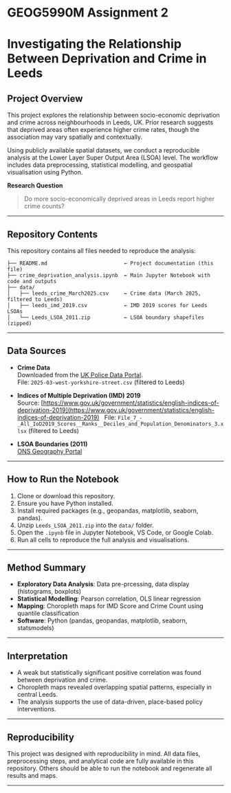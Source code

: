 # GEOG5990M Assignment 2

# Investigating the Relationship Between Deprivation and Crime in Leeds

## Project Overview

This project explores the relationship between socio-economic deprivation and crime across neighbourhoods in Leeds, UK. Prior research suggests that deprived areas often experience higher crime rates, though the association may vary spatially and contextually.

Using publicly available spatial datasets, we conduct a reproducible analysis at the Lower Layer Super Output Area (LSOA) level. The workflow includes data preprocessing, statistical modelling, and geospatial visualisation using Python.

**Research Question**  
> Do more socio-economically deprived areas in Leeds report higher crime counts?

---

## Repository Contents

This repository contains all files needed to reproduce the analysis:

```
├── README.md                         ← Project documentation (this file)
├── crime_deprivation_analysis.ipynb  ← Main Jupyter Notebook with code and outputs
├── data/
│   ├── leeds_crime_March2025.csv     ← Crime data (March 2025, filtered to Leeds)
│   ├── leeds_imd_2019.csv            ← IMD 2019 scores for Leeds LSOAs
│   └── Leeds_LSOA_2011.zip           ← LSOA boundary shapefiles (zipped)
```

---

## Data Sources

- **Crime Data**  
  Downloaded from the [UK Police Data Portal](https://data.police.uk/data/).  
  File: `2025-03-west-yorkshire-street.csv` (filtered to Leeds)

- **Indices of Multiple Deprivation (IMD) 2019**  
  Source: 
[https://www.gov.uk/government/statistics/english-indices-of-deprivation-2019](https://www.gov.uk/government/statistics/english-indices-of-deprivation-2019)  
  File: `File_7_-_All_IoD2019_Scores__Ranks__Deciles_and_Population_Denominators_3.xlsx` (filtered to Leeds)

- **LSOA Boundaries (2011)**  
  [ONS Geography Portal](https://geoportal.statistics.gov.uk/)

---

## How to Run the Notebook

1. Clone or download this repository.
2. Ensure you have Python installed.
3. Install required packages (e.g., geopandas, matplotlib, seaborn, pandas).
4. Unzip `Leeds_LSOA_2011.zip` into the `data/` folder.
5. Open the `.ipynb` file in Jupyter Notebook, VS Code, or Google Colab.
6. Run all cells to reproduce the full analysis and visualisations.

---

## Method Summary

- **Exploratory Data Analysis**: Data pre-prcessing, data display (histograms, boxplots)
- **Statistical Modelling**: Pearson correlation, OLS linear regression
- **Mapping**: Choropleth maps for IMD Score and Crime Count using quantile classification
- **Software**: Python (pandas, geopandas, matplotlib, seaborn, statsmodels)

---

## Interpretation

- A weak but statistically significant positive correlation was found between deprivation and crime.
- Choropleth maps revealed overlapping spatial patterns, especially in central Leeds.
- The analysis supports the use of data-driven, place-based policy interventions.

---

## Reproducibility

This project was designed with reproducibility in mind. All data files, preprocessing steps, and analytical code are fully available in this repository. Others should be able to run the notebook and regenerate all results and maps.

---
